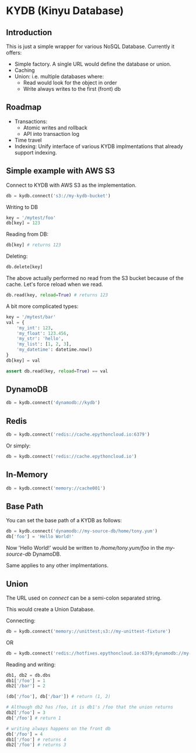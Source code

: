 # KYDB (Kinyu Database)

## Introduction

This is just a simple wrapper for various NoSQL Database. Currently it offers:

 * Simple factory. A single URL would define the database or union.
 * Caching
 * Union: i.e. multiple databases where:
   * Read would look for the object in order
   * Write always writes to the first (front) db
   
## Roadmap
 * Transactions:
   * Atomic writes and rollback
   * API into transaction log
 * Time travel
 * Indexing: Unify interface of various KYDB implmentations that already support indexing.
 
## Simple example with AWS S3
   
Connect to KYDB with AWS S3 as the implementation.

```python
db = kydb.connect('s3://my-kydb-bucket')
```

Writing to DB

```python
key = '/mytest/foo'
db[key] = 123
```

Reading from DB:

```python
db[key] # returns 123
```

Deleting:

```python
db.delete[key]
```

The above actually performed no read from the S3 bucket because of the cache.
Let's force reload when we read.

```python
db.read(key, reload=True) # returns 123
```

A bit more complicated types:

```python
key = '/mytest/bar'
val = {
    'my_int': 123,
    'my_float': 123.456,
    'my_str': 'hello',
    'my_list': [1, 2, 3],
    'my_datetime': datetime.now()
}
db[key] = val

assert db.read(key, reload=True) == val
```

## DynamoDB

```python
db = kydb.connect('dynamodb://kydb')
```

## Redis

```python
db = kydb.connect('redis://cache.epythoncloud.io:6379')
```

Or simply:

```python
db = kydb.connect('redis://cache.epythoncloud.io')
```

## In-Memory

```python
db = kydb.connect('memory://cache001')
```

## Base Path

You can set the base path of a KYDB as follows:

```python
db = kydb.connect('dynamodb://my-source-db/home/tony.yum')
db['foo'] = 'Hello World!'
```

Now 'Hello World!' would be written to */home/tony.yum/foo* in the *my-source-db* DynamoDB.

Same applies to any other implmentations.

## Union

The URL used on *connect* can be a semi-colon separated string.

This would create a Union Database.

Connecting:

```python
db = kydb.connect('memory://unittest;s3://my-unittest-fixture')
```
OR

```python
db = kydb.connect('redis://hotfixes.epythoncloud.io:6379;dynamodb://my-prod-src-db')
```

Reading and writing:

```python
db1, db2 = db.dbs
db1['/foo'] = 1
db2['/bar'] = 2

(db['/foo'], db['/bar']) # return (1, 2)

# Although db2 has /foo, it is db1's /foo that the union returns
db2['/foo'] = 3
db['/foo'] # return 1

# writing always happens on the front db
db['/foo'] = 4
db1['/foo'] # returns 4
db2['/foo'] # returns 3
```
